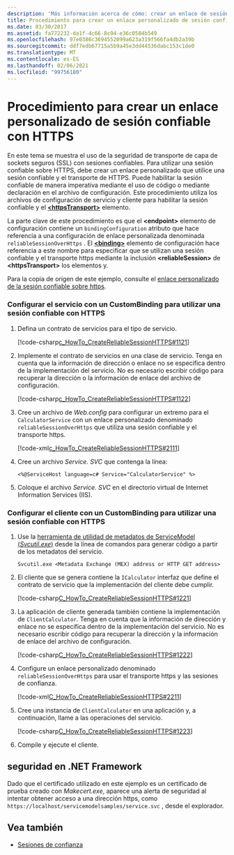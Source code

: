 ```yaml
---
description: 'Más información acerca de cómo: crear un enlace de sesión confiable personalizado con HTTPS'
title: Procedimiento para crear un enlace personalizado de sesión confiable con HTTPS
ms.date: 03/30/2017
ms.assetid: fa772232-da1f-4c66-8c94-e36c0584b549
ms.openlocfilehash: 97e0386c3694552099a623a319f566fa4db2a39b
ms.sourcegitcommit: ddf7edb67715a5b9a45e3dd44536dabc153c1de0
ms.translationtype: MT
ms.contentlocale: es-ES
ms.lasthandoff: 02/06/2021
ms.locfileid: "99756180"
---
```

# <a name="how-to-create-a-custom-reliable-session-binding-with-https"></a>Procedimiento para crear un enlace personalizado de sesión confiable con HTTPS

En este tema se muestra el uso de la seguridad de transporte de capa de sockets seguros (SSL) con sesiones confiables. Para utilizar una sesión confiable sobre HTTPS, debe crear un enlace personalizado que utilice una sesión confiable y el transporte de HTTPS. Puede habilitar la sesión confiable de manera imperativa mediante el uso de código o mediante declaración en el archivo de configuración. Este procedimiento utiliza los archivos de configuración de servicio y cliente para habilitar la sesión confiable y el [**\<httpsTransport>**](../../configure-apps/file-schema/wcf/httpstransport.md) elemento.

La parte clave de este procedimiento es que el **\<endpoint>** elemento de configuración contiene un `bindingConfiguration` atributo que hace referencia a una configuración de enlace personalizada denominada `reliableSessionOverHttps` . El [**\<binding>**](../../configure-apps/file-schema/wcf/bindings.md) elemento de configuración hace referencia a este nombre para especificar que se utilizan una sesión confiable y el transporte https mediante la inclusión **\<reliableSession>** de **\<httpsTransport>** los elementos y.

Para la copia de origen de este ejemplo, consulte el [enlace personalizado de la sesión confiable sobre https](../samples/custom-binding-reliable-session-over-https.md).

### <a name="configure-the-service-with-a-custombinding-to-use-a-reliable-session-with-https"></a>Configurar el servicio con un CustomBinding para utilizar una sesión confiable con HTTPS

1. Defina un contrato de servicios para el tipo de servicio.

   [!code-csharp[c_HowTo_CreateReliableSessionHTTPS#1121](../../../../samples/snippets/csharp/VS_Snippets_CFX/c_howto_createreliablesessionhttps/cs/service.cs#1121)]

1. Implemente el contrato de servicios en una clase de servicio. Tenga en cuenta que la información de dirección o enlace no se especifica dentro de la implementación del servicio. No es necesario escribir código para recuperar la dirección o la información de enlace del archivo de configuración.

   [!code-csharp[c_HowTo_CreateReliableSessionHTTPS#1122](../../../../samples/snippets/csharp/VS_Snippets_CFX/c_howto_createreliablesessionhttps/cs/service.cs#1122)]

1. Cree un archivo de *Web.config* para configurar un extremo para el `CalculatorService` con un enlace personalizado denominado `reliableSessionOverHttps` que utiliza una sesión confiable y el transporte https.

   [!code-xml[c_HowTo_CreateReliableSessionHTTPS#2111](../../../../samples/snippets/csharp/VS_Snippets_CFX/c_howto_createreliablesessionhttps/common/web.config#2111)]

1. Cree un archivo *Service. SVC* que contenga la línea:

   `<%@ServiceHost language=c# Service="CalculatorService" %>`

1. Coloque el archivo *Service. SVC* en el directorio virtual de Internet Information Services (IIS).

### <a name="configure-the-client-with-a-custombinding-to-use-a-reliable-session-with-https"></a>Configurar el cliente con un CustomBinding para utilizar una sesión confiable con HTTPS

1. Use la [herramienta de utilidad de metadatos de ServiceModel (*Svcutil.exe*)](../servicemodel-metadata-utility-tool-svcutil-exe.md) desde la línea de comandos para generar código a partir de los metadatos del servicio.

   ```console
   Svcutil.exe <Metadata Exchange (MEX) address or HTTP GET address>
   ```

1. El cliente que se genera contiene la `ICalculator` interfaz que define el contrato de servicio que la implementación del cliente debe cumplir.

   [!code-csharp[C_HowTo_CreateReliableSessionHTTPS#1221](../../../../samples/snippets/csharp/VS_Snippets_CFX/c_howto_createreliablesessionhttps/cs/client.cs#1221)]

1. La aplicación de cliente generada también contiene la implementación de `ClientCalculator`. Tenga en cuenta que la información de dirección y enlace no se especifica dentro de la implementación del servicio. No es necesario escribir código para recuperar la dirección y la información de enlace del archivo de configuración.

   [!code-csharp[C_HowTo_CreateReliableSessionHTTPS#1222](../../../../samples/snippets/csharp/VS_Snippets_CFX/c_howto_createreliablesessionhttps/cs/client.cs#1222)]

1. Configure un enlace personalizado denominado `reliableSessionOverHttps` para usar el transporte https y las sesiones de confianza.

   [!code-xml[C_HowTo_CreateReliableSessionHTTPS#2211](../../../../samples/snippets/csharp/VS_Snippets_CFX/c_howto_createreliablesessionhttps/common/app.config#2211)]

1. Cree una instancia de `ClientCalculator` en una aplicación y, a continuación, llame a las operaciones del servicio.

   [!code-csharp[C_HowTo_CreateReliableSessionHTTPS#1223](../../../../samples/snippets/csharp/VS_Snippets_CFX/c_howto_createreliablesessionhttps/cs/client.cs#1223)]

1. Compile y ejecute el cliente.  

## <a name="net-framework-security"></a>seguridad en .NET Framework

Dado que el certificado utilizado en este ejemplo es un certificado de prueba creado con *Makecert.exe*, aparece una alerta de seguridad al intentar obtener acceso a una dirección https, como `https://localhost/servicemodelsamples/service.svc` , desde el explorador.

## <a name="see-also"></a>Vea también

- [Sesiones de confianza](reliable-sessions.md)

